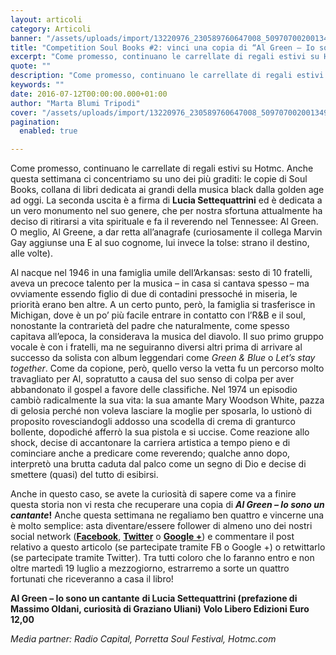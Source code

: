 ```yaml
---
layout: articoli
category: Articoli
banner: "/assets/uploads/import/13220976_230589760647008_5097070020013496118_n.jpg"
title: "Competition Soul Books #2: vinci una copia di “Al Green – Io sono un cantante”!"
excerpt: "Come promesso, continuano le carrellate di regali estivi su Hotmc. Anche questa settimana ci concentriamo su uno dei più graditi: le copie di Soul Books, collana di libri dedicata ai grandi della musica black dalla golden age ad oggi. La seconda uscita è a firma di Lucia Settequattrini ed è dedicata a un vero monumento [&hellip"
quote: ""
description: "Come promesso, continuano le carrellate di regali estivi su Hotmc. Anche questa settimana ci concentriamo su uno dei più graditi: le copie di Soul Books, collana di libri dedicata ai grandi della musica black dalla golden age ad oggi. La seconda uscita è a firma di Lucia Settequattrini ed è dedicata a un vero monumento [&hellip"
keywords: ""
date: 2016-07-12T00:00:00.000+01:00
author: "Marta Blumi Tripodi"
cover: "/assets/uploads/import/13220976_230589760647008_5097070020013496118_n.jpg"
pagination:
  enabled: true

---
```


Come promesso, continuano le carrellate di regali estivi su Hotmc. Anche questa settimana ci concentriamo su uno dei più graditi: le copie di Soul Books, collana di libri dedicata ai grandi della musica black dalla golden age ad oggi. La seconda uscita è a firma di **Lucia Settequattrini** ed è dedicata a un vero monumento nel suo genere, che per nostra sfortuna attualmente ha deciso di ritirarsi a vita spirituale e fa il reverendo nel Tennessee: Al Green. O meglio, Al Greene, a dar retta all’anagrafe (curiosamente il collega Marvin Gay aggiunse una E al suo cognome, lui invece la tolse: strano il destino, alle volte).

Al nacque nel 1946 in una famiglia umile dell’Arkansas: sesto di 10 fratelli, aveva un precoce talento per la musica – in casa si cantava spesso – ma ovviamente essendo figlio di due di contadini pressoché in miseria, le priorità erano ben altre. A un certo punto, però, la famiglia si trasferisce in Michigan, dove è un po’ più facile entrare in contatto con l’R&B e il soul, nonostante la contrarietà del padre che naturalmente, come spesso capitava all’epoca, la considerava la musica del diavolo. Il suo primo gruppo vocale è con i fratelli, ma ne seguiranno diversi altri prima di arrivare al successo da solista con album leggendari come _Green & Blue_ o _Let’s stay together_. Come da copione, però, quello verso la vetta fu un percorso molto travagliato per Al, sopratutto a causa del suo senso di colpa per aver abbandonato il gospel a favore delle classifiche. Nel 1974 un episodio cambiò radicalmente la sua vita: la sua amante Mary Woodson White, pazza di gelosia perché non voleva lasciare la moglie per sposarla, lo ustionò di proposito rovesciandogli addosso una scodella di crema di granturco bollente, dopodiché afferrò la sua pistola e si uccise. Come reazione allo shock, decise di accantonare la carriera artistica a tempo pieno e di cominciare anche a predicare come reverendo; qualche anno dopo, interpretò una brutta caduta dal palco come un segno di Dio e decise di smettere (quasi) del tutto di esibirsi.

Anche in questo caso, se avete la curiosità di sapere come va a finire questa storia non vi resta che recuperare una copia di **_Al Green – Io sono un cantante_!** Anche questa settimana ne regaliamo ben quattro e vincerne una è molto semplice: asta diventare/essere follower di almeno uno dei nostri social network ([**Facebook**](https://www.facebook.com/hotmcmag "https://www.facebook.com/hotmcmag"), [**Twitter**](https://twitter.com/hotmcmag "https://twitter.com/hotmcmag") o **[Google +](https://plus.google.com/u/0/111205470567886985739/posts "https://plus.google.com/u/0/111205470567886985739/posts")**) e commentare il post relativo a questo articolo (se partecipate tramite FB o Google +) o retwittarlo (se partecipate tramite Twitter). Tra tutti coloro che lo faranno entro e non oltre martedì 19 luglio a mezzogiorno, estrarremo a sorte un quattro fortunati che riceveranno a casa il libro!

**Al Green – Io sono un cantante** 
**di Lucia Settequattrini (prefazione di Massimo Oldani, curiosità di Graziano Uliani)** 
**Volo Libero Edizioni** 
**Euro 12,00**

_Media partner: Radio Capital, Porretta Soul Festival, Hotmc.com_